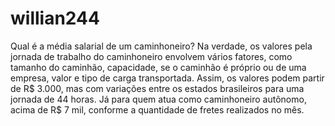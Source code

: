 # willian244
Qual é a média salarial de um caminhoneiro?
Na verdade, os valores pela jornada de trabalho do caminhoneiro envolvem vários fatores, como tamanho do caminhão, capacidade, se o caminhão é próprio ou de uma empresa, valor e tipo de carga transportada. Assim, os valores podem partir de R$ 3.000, mas com variações entre os estados brasileiros para uma jornada de 44 horas. Já para quem atua como caminhoneiro autônomo, acima de R$ 7 mil, conforme a quantidade de fretes realizados no mês.
